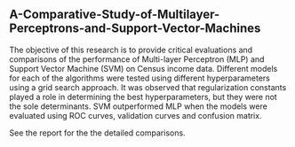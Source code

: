 ## A-Comparative-Study-of-Multilayer-Perceptrons-and-Support-Vector-Machines

The objective of this research is to provide critical evaluations and comparisons of the performance of Multi-layer Perceptron (MLP) and Support Vector Machine (SVM) on Census income data. Different models for each of the algorithms were tested using different hyperparameters using a grid search approach. It was observed that regularization constants played a role in determining the best hyperparameters, but they were not the sole determinants. SVM outperformed MLP when the models were evaluated using ROC curves, validation curves and confusion matrix.

See the report for the the detailed comparisons.
